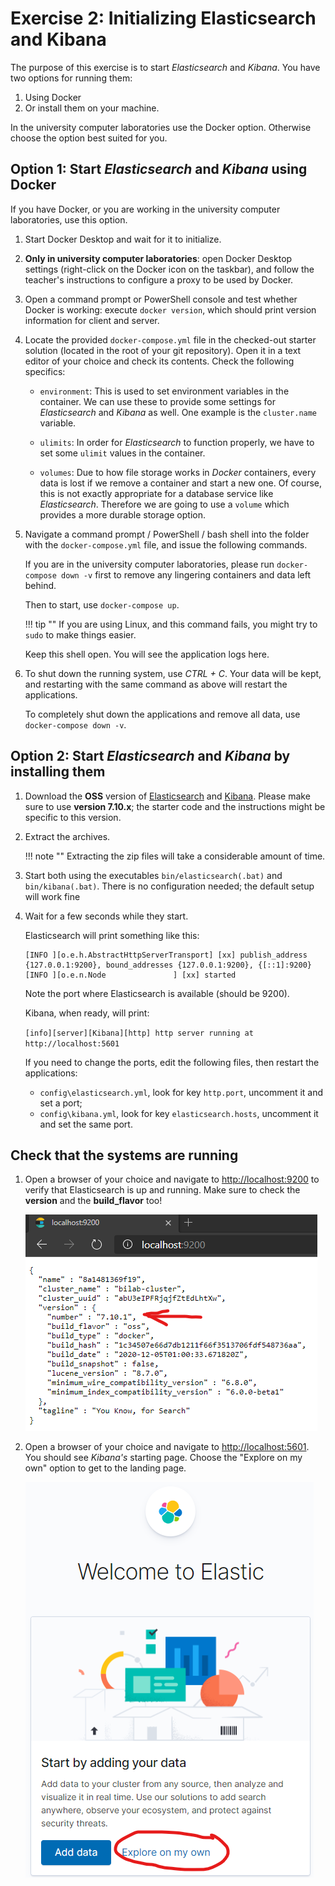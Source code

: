 # Exercise 2: Initializing Elasticsearch and Kibana

The purpose of this exercise is to start _Elasticsearch_ and _Kibana_. You have two options for running them:

1. Using Docker
1. Or install them on your machine.

In the university computer laboratories use the Docker option. Otherwise choose the option best suited for you.

## Option 1: Start _Elasticsearch_ and _Kibana_ using Docker

If you have Docker, or you are working in the university computer laboratories, use this option.

1. Start Docker Desktop and wait for it to initialize.

1. **Only in university computer laboratories**: open Docker Desktop settings (right-click on the Docker icon on the taskbar), and follow the teacher's instructions to configure a proxy to be used by Docker.

1. Open a command prompt or PowerShell console and test whether Docker is working: execute `docker version`, which should print version information for client and server.

1. Locate the provided `docker-compose.yml` file in the checked-out starter solution (located in the root of your git repository). Open it in a text editor of your choice and check its contents. Check the following specifics:

    - `environment`: This is used to set environment variables in the container. We can use these to provide some settings for _Elasticsearch_ and _Kibana_ as well. One example is the `cluster.name` variable.

    - `ulimits`: In order for _Elasticsearch_ to function properly, we have to set some `ulimit` values in the container.

    - `volumes`: Due to how file storage works in _Docker_ containers, every data is lost if we remove a container and start a new one. Of course, this is not exactly appropriate for a database service like _Elasticsearch_. Therefore we are going to use a `volume` which provides a more durable storage option.

1. Navigate a command prompt / PowerShell / bash shell into the folder with the `docker-compose.yml` file, and issue the following commands.

    If you are in the university computer laboratories, please run `docker-compose down -v` first to remove any lingering containers and data left behind.

    Then to start, use `docker-compose up`.

    !!! tip ""
        If you are using Linux, and this command fails, you might try to `sudo` to make things easier.

    Keep this shell open. You will see the application logs here.

1. To shut down the running system, use _CTRL + C_. Your data will be kept, and restarting with the same command as above will restart the applications.

    To completely shut down the applications and remove all data, use `docker-compose down -v`.

## Option 2: Start _Elasticsearch_ and _Kibana_ by installing them

1. Download the **OSS** version of [Elasticsearch](https://www.elastic.co/downloads/past-releases/elasticsearch-oss-7-10-1) and [Kibana](https://www.elastic.co/downloads/past-releases/kibana-oss-7-10-1). Please make sure to use **version 7.10.x**; the starter code and the instructions might be specific to this version.

1. Extract the archives.

    !!! note ""
        Extracting the zip files will take a considerable amount of time.

1. Start both using the executables `bin/elasticsearch(.bat)` and `bin/kibana(.bat)`. There is no configuration needed; the default setup will work fine

1. Wait for a few seconds while they start.

    Elasticsearch will print something like this:

    ```
    [INFO ][o.e.h.AbstractHttpServerTransport] [xx] publish_address {127.0.0.1:9200}, bound_addresses {127.0.0.1:9200}, {[::1]:9200}
    [INFO ][o.e.n.Node               ] [xx] started
    ```

    Note the port where Elasticsearch is available (should be 9200).

    Kibana, when ready, will print:

    `[info][server][Kibana][http] http server running at http://localhost:5601`

    If you need to change the ports, edit the following files, then restart the applications:

    - `config\elasticsearch.yml`, look for key `http.port`, uncomment it and set a port;
    - `config\kibana.yml`, look for key `elasticsearch.hosts`, uncomment it and set the same port.

## Check that the systems are running

1. Open a browser of your choice and navigate to <http://localhost:9200> to verify that Elasticsearch is up and running. Make sure to check the **version** and the **build_flavor** too!

    ![Elasticsearch version](images/elasticsearch-version.png)

1. Open a browser of your choice and navigate to <http://localhost:5601>. You should see _Kibana's_ starting page. Choose the "Explore on my own" option to get to the landing page.

    ![Kibana started](images/kibana-started.png)
